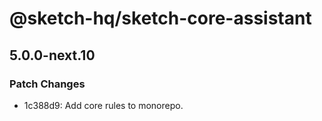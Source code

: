 # @sketch-hq/sketch-core-assistant

## 5.0.0-next.10
### Patch Changes

- 1c388d9: Add core rules to monorepo.
